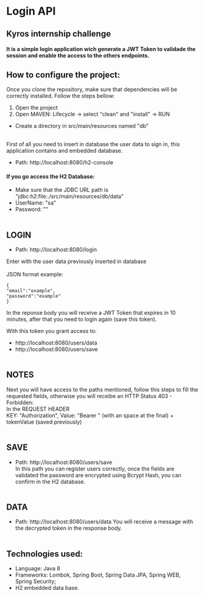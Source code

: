 <h1>Login API</h1>
<h2>Kyros internship challenge</h2>

#### It is a simple login application wich generate a JWT Token to validade the session and enable the access to the others endpoints.

## How to configure the project:

Once you clone the repository, make sure that dependencies will be correctly installed. Follow the steps bellow:

1. Open the project
2. Open MAVEN: Lifecycle -> select "clean" and "install" -> RUN 

+ Create a directory in src/main/resources named "db" <br><br>

First of all you need to insert in database the user data to sign in, this application contains and embedded database.<br>
+ Path: http://localhost:8080/h2-console

#### If you go access the H2 Database:
- Make sure that the JDBC URL path is "jdbc:h2:file:./src/main/resources/db/data"
- UserName: "sa"
- Password: ""<br><br>

## LOGIN 
+ Path: http://localhost:8080/login<br>

Enter with the user data previously inserted in database<br><br>
JSON format example:<br>
```
{
"email":"example",
"password":"example"
}
```
In the reponse body you will receive a JWT Token that expires in 10 minutes, after that you need to login again (save this token).<br>

With this token you grant access to:<br>
+ http://localhost:8080/users/data<br>
+ http://localhost:8080/users/save<br><br>

## NOTES 
Next you will have access to the paths mentioned, follow this steps to fill the requested fields, otherwise you will receibe an HTTP Status 403 - Forbidden:<br>
In the REQUEST HEADER<br>
KEY: "Authorization", Value: "Bearer " (with an space at the final) + tokenValue (saved previously)<br><br>

## SAVE
+ Path: http://localhost:8080/users/save<br>
In this path you can register users correctly, once the fields are validated the password are encrypted using Bcrypt Hash, you can confirm in the H2 database.<br><br>

## DATA
+ Path: http://localhost:8080/users/data
You will receive a message with the decrypted token in the response body.<br><br>

## Technologies used:

- Language: Java 8
- Frameworks: Lombok, Spring Boot, Spring Data JPA, Spring WEB, Spring Security;
- H2 embedded data base.<br><br>
